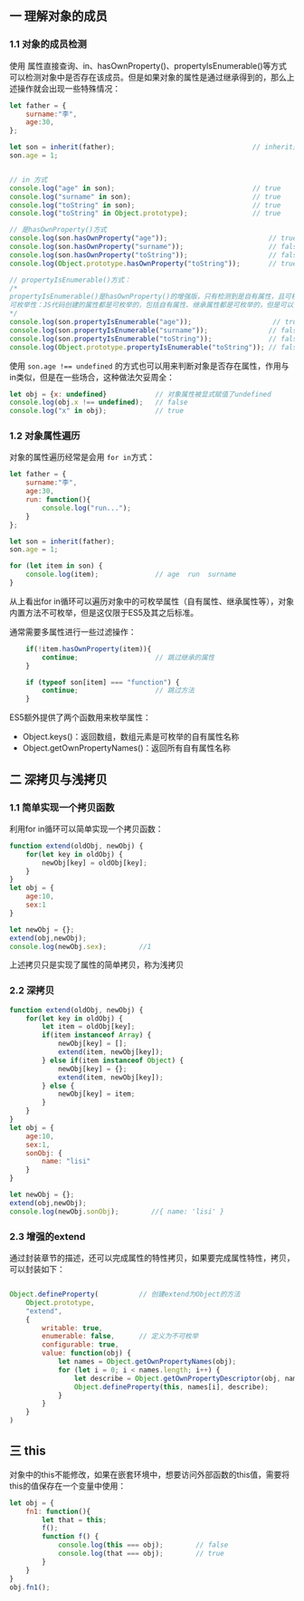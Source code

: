 ## 一 理解对象的成员

### 1.1 对象的成员检测

使用 属性直接查询、in、hasOwnProperty()、propertyIsEnumerable()等方式可以检测对象中是否存在该成员。但是如果对象的属性是通过继承得到的，那么上述操作就会出现一些特殊情况：  

```js
let father = {
    surname:"李", 
    age:30,
};

let son = inherit(father);                                  // inherit是自定义的继承函数
son.age = 1;


// in 方式
console.log("age" in son);                                  // true
console.log("surname" in son);                              // true
console.log("toString" in son);                             // true
console.log("toString" in Object.prototype);                // true

// 是hasOwnProperty()方式
console.log(son.hasOwnProperty("age"));                         // true
console.log(son.hasOwnProperty("surname"));                     // false 继承字段无法识别
console.log(son.hasOwnProperty("toString"));                    // false 继承字段无法识别
console.log(Object.prototype.hasOwnProperty("toString"));       // true

// propertyIsEnumerable()方式：
/*
propertyIsEnumerable()是hasOwnProperty()的增强版，只有检测到是自有属性，且可枚举型为true时，返回值才为true
可枚举性：JS代码创建的属性都是可枚举的，包括自有属性、继承属性都是可枚举的，但是可以使用特殊手段改变属性为不可枚举
*/
console.log(son.propertyIsEnumerable("age"));                    // true
console.log(son.propertyIsEnumerable("surname"));               // false  
console.log(son.propertyIsEnumerable("toString"));              // false 
console.log(Object.prototype.propertyIsEnumerable("toString")); // false 
```

使用 `son.age !== undefined` 的方式也可以用来判断对象是否存在属性，作用与in类似，但是在一些场合，这种做法欠妥周全：
```js
let obj = {x: undefined}            // 对象属性被显式赋值了undefined
console.log(obj.x !== undefined);   // false
console.log("x" in obj);            // true
```

### 1.2 对象属性遍历

对象的属性遍历经常是会用 `for in`方式：
```js
let father = {
    surname:"李", 
    age:30,
    run: function(){
        console.log("run...");
    }
};

let son = inherit(father);                                 
son.age = 1;

for (let item in son) {
    console.log(item);              // age  run  surname               
}
```

从上看出for in循环可以遍历对象中的可枚举属性（自有属性、继承属性等），对象内置方法不可枚举，但是这仅限于ES5及其之后标准。  

通常需要多属性进行一些过滤操作：
```js
    if(!item.hasOwnProperty(item)){
        continue;                   // 跳过继承的属性
    }   

    if (typeof son[item] === "function") {
        continue;                   // 跳过方法
    }
```

ES5额外提供了两个函数用来枚举属性：
- Object.keys()：返回数组，数组元素是可枚举的自有属性名称
- Object.getOwnPropertyNames()：返回所有自有属性名称

## 二 深拷贝与浅拷贝

### 1.1 简单实现一个拷贝函数

利用for in循环可以简单实现一个拷贝函数：
```js
function extend(oldObj, newObj) {
    for(let key in oldObj) {
        newObj[key] = oldObj[key];
    }
}
let obj = {
    age:10,
    sex:1
}

let newObj = {};
extend(obj,newObj);
console.log(newObj.sex);        //1
```

上述拷贝只是实现了属性的简单拷贝，称为浅拷贝

### 2.2 深拷贝
```js
function extend(oldObj, newObj) {
    for(let key in oldObj) {
        let item = oldObj[key];
        if(item instanceof Array) {
            newObj[key] = [];
            extend(item, newObj[key]);
        } else if(item instanceof Object) {
            newObj[key] = {};
            extend(item, newObj[key]);
        } else {
            newObj[key] = item;
        }
    }
}
let obj = {
    age:10,
    sex:1,
    sonObj: {
        name: "lisi"
    }
}

let newObj = {};
extend(obj,newObj);
console.log(newObj.sonObj);        //{ name: 'lisi' }
```

### 2.3 增强的extend

通过封装章节的描述，还可以完成属性的特性拷贝，如果要完成属性特性，拷贝，可以封装如下：
```js

Object.defineProperty(          // 创建extend为Object的方法
    Object.prototype,
    "extend",
    {
        writable: true,
        enumerable: false,      // 定义为不可枚举
        configurable: true,
        value: function(obj) {
            let names = Object.getOwnPropertyNames(obj);
            for (let i = 0; i < names.length; i++) {
                let describe = Object.getOwnPropertyDescriptor(obj, names[i]);
                Object.defineProperty(this, names[i], describe);
            }
        }
    }
)
```

## 三 this

对象中的this不能修改，如果在嵌套环境中，想要访问外部函数的this值，需要将this的值保存在一个变量中使用：
```js
let obj = {
    fn1: function(){
        let that = this;
        f();
        function f() {
            console.log(this === obj);        // false
            console.log(that === obj);        // true
        }
    }
}
obj.fn1();
```
